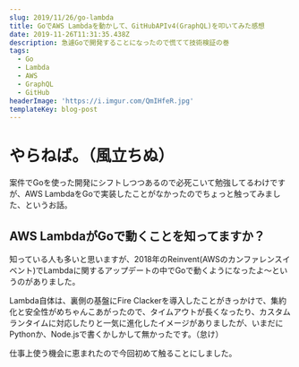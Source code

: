 ```yaml
---
slug: 2019/11/26/go-lambda
title: GoでAWS Lambdaを動かして、GitHubAPIv4(GraphQL)を叩いてみた感想
date: 2019-11-26T11:31:35.438Z
description: 急遽Goで開発することになったので慌てて技術検証の巻
tags:
  - Go
  - Lambda
  - AWS
  - GraphQL
  - GitHub
headerImage: 'https://i.imgur.com/QmIHfeR.jpg'
templateKey: blog-post
---
```

# やらねば。（風立ちぬ）

案件でGoを使った開発にシフトしつつあるので必死こいて勉強してるわけですが、AWS LambdaをGoで実装したことがなかったのでちょっと触ってみました、というお話。

## AWS LambdaがGoで動くことを知ってますか？

知っている人も多いと思いますが、2018年のReinvent(AWSのカンファレンスイベント)でLambdaに関するアップデートの中でGoで動くようになったよ～というのがありました。

Lambda自体は、裏側の基盤にFire Clackerを導入したことがきっかけで、集約化と安全性がめちゃんこあがったので、タイムアウトが長くなったり、カスタムランタイムに対応したりと一気に進化したイメージがありましたが、いまだにPythonか、Node.jsで書くかしかして無かったです。（怠け）

仕事上使う機会に恵まれたので今回初めて触ることにしました。
